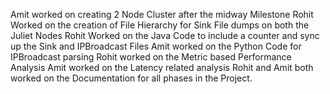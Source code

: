 Amit worked on creating 2 Node Cluster after the midway Milestone
Rohit Worked on the creation of File Hierarchy for Sink File dumps on both the Juliet Nodes
Rohit Worked on the Java Code to include a counter and sync up the Sink and IPBroadcast Files
Amit worked on the Python Code for IPBroadcast parsing
Rohit worked on the Metric based Performance Analysis
Amit worked on the Latency related analysis
Rohit and Amit both worked on the Documentation for all phases in the Project.